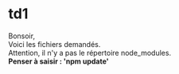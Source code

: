 # td1

Bonsoir, <br />
Voici les fichiers demandés. <br />
Attention, il n'y a pas le répertoire node_modules. <br />
<b>Penser à saisir : 'npm update' </b><br />
